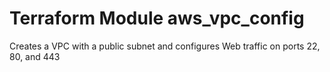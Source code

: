 # Terraform Module aws_vpc_config

Creates a VPC with a public subnet and configures Web traffic on ports 22, 80, and 443
